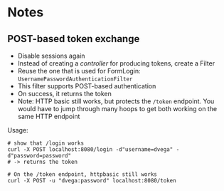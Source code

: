 # Notes

## POST-based token exchange

- Disable sessions again
- Instead of creating a _controller_ for producing tokens, create a Filter
- Reuse the one that is used for FormLogin: `UsernamePasswordAuthenticationFilter`
- This filter supports POST-based authentication
- On success, it returns the token
- Note: HTTP basic still works, but protects the `/token` endpoint. You would have to jump through many hoops to get
  both working on the same HTTP endpoint

Usage:

```shell
# show that /login works
curl -X POST localhost:8080/login -d"username=dvega" -d"password=password"
# -> returns the token

# On the /token endpoint, httpbasic still works
curl -X POST -u "dvega:password" localhost:8080/token
```

